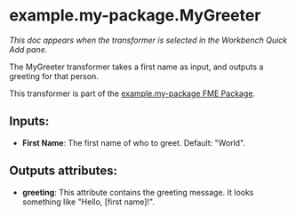 # example.my-package.MyGreeter

_This doc appears when the transformer is selected in the Workbench Quick Add pane._

The MyGreeter transformer takes a first name as input,
and outputs a greeting for that person.

This transformer is part of the
[example.my-package FME Package](https://hub.fme.co/publishers/example/packages/my-package).


## Inputs:

* **First Name**: The first name of who to greet. Default: "World".

## Outputs attributes:

* **greeting**: This attribute contains the greeting message.
  It looks something like "Hello, [first name]!".
